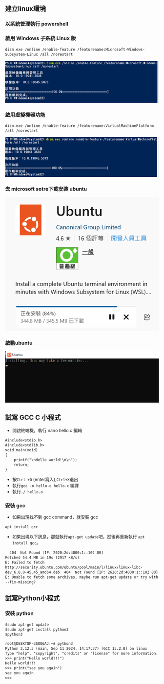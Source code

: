 ## 建立linux環境
### 以系統管理執行 powershell
### 啟用 Windows 子系統 Linux 版
```
dism.exe /online /enable-feature /featurename:Microsoft-Windows-Subsystem-Linux /all /norestart
```
![alt text](image.png)

### 啟用虛擬機器功能
```
dism.exe /online /enable-feature /featurename:VirtualMachinePlatform /all /norestart
```
![alt text](image-1.png)

### 去 microsoft sotre下載安裝 ubuntu
![alt text](image-3.png)

### 啟動ubuntu
![alt text](image-4.png)

## 試寫 GCC C 小程式
- 開啟終端機，執行 nano hello.c 編輯
```
#include<stdio.h>
#include<stdlib.h>
void main(void)
{
    printf("\nHello world!\n\n");
    return;
}
```
- 按`Ctrl +O` (enter寫入),`Ctrl+X`退出
- 執行`gcc -o hello.o hello.c` 編譯
- 執行`./ hello.o`

### 安裝 gcc
- 如果出現找不到 gcc command，就安裝 gcc
```
apt install gcc
```
- 如果出現以下訊息，那就執行`apt-get update`吧，然後再重新執行 `apt install gcc`。
```
  404  Not Found [IP: 2620:2d:4000:1::102 80]
Fetched 54.4 MB in 19s (2917 kB/s)
E: Failed to fetch http://security.ubuntu.com/ubuntu/pool/main/l/linux/linux-libc-dev_6.8.0-45.45_amd64.deb  404  Not Found [IP: 2620:2d:4000:1::102 80]
E: Unable to fetch some archives, maybe run apt-get update or try with --fix-missing?
```
## 試寫Python小程式
### 安裝 python
```
$sudo apt-get update
$sudo apt-get install python3
$python3
```
```
root@DESKTOP-3SQQ6AJ:~# python3
Python 3.12.3 (main, Sep 11 2024, 14:17:37) [GCC 13.2.0] on linux
Type "help", "copyright", "credits" or "license" for more information.
>>> print("Hello world!!!")
Hello world!!!
>>> print("see you again")
see you again
>>>
```
